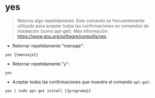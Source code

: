 # yes

> Retorna algo repetidamente.
> Este comando es frecuentemente utilizado para aceptar todas las confirmaciones en comandos de instalación (como apt-get).
> Más información: <https://www.gnu.org/software/coreutils/yes>.

- Retornar repetidamente "mensaje":

`yes {{mensaje}}`

- Retornar repetidamente "y":

`yes`

- Aceptar todas las confirmaciones que muestre el comando `apt-get`:

`yes | sudo apt-get install {{programa}}`
